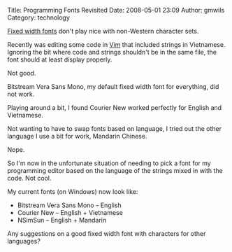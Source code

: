 Title: Programming Fonts Revisited
Date: 2008-05-01 23:09
Author: gmwils
Category: technology

[Fixed width fonts][] don't play nice with non-Western character sets.

Recently was editing some code in [Vim][] that included strings in
Vietnamese. Ignoring the bit where code and strings shouldn't be in the
same file, the font should at least display properly.

Not good.

Bitstream Vera Sans Mono, my default fixed width font for everything,
did not work.

Playing around a bit, I found Courier New worked perfectly for English
and Vietnamese.

Not wanting to have to swap fonts based on language, I tried out the
other language I use a bit for work, Mandarin Chinese.

Nope.

So I'm now in the unfortunate situation of needing to pick a font for my
programming editor based on the language of the strings mixed in with
the code. Not cool.

My current fonts (on Windows) now look like:

-   Bitstream Vera Sans Mono – English
-   Courier New – English + Vietnamese
-   NSimSun – English + Mandarin

Any suggestions on a good fixed width font with characters for other
languages?

  [Fixed width fonts]: http://pseudofish.com/blog/2007/11/08/programming-fonts/
  [Vim]: http://www.vim.org/
